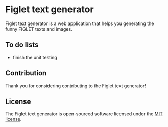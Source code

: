 # Figlet text generator

Figlet text generator is a web application that helps you generating the funny FIGLET texts and images.

## To do lists

- finish the unit testing

## Contribution

Thank you for considering contributing to the Figlet text generator!

## License

The Figlet text generator is open-sourced software licensed under the [MIT license](http://opensource.org/licenses/MIT).
